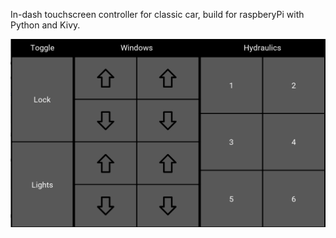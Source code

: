 In-dash touchscreen controller for classic car, build for raspberyPi with Python and Kivy.

![](/screenshot.png?raw=true)
